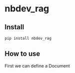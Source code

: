 # nbdev_rag

<!-- WARNING: THIS FILE WAS AUTOGENERATED! DO NOT EDIT! -->

## Install

``` sh
pip install nbdev_rag
```

## How to use

First we can define a Document
